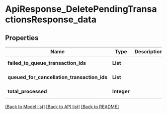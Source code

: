 # ApiResponse_DeletePendingTransactionsResponse_data
## Properties

| Name | Type | Description | Notes |
|------------ | ------------- | ------------- | -------------|
| **failed\_to\_queue\_transaction\_ids** | **List** |  | [default to null] |
| **queued\_for\_cancellation\_transaction\_ids** | **List** |  | [default to null] |
| **total\_processed** | **Integer** |  | [default to null] |

[[Back to Model list]](../README.md#documentation-for-models) [[Back to API list]](../README.md#documentation-for-api-endpoints) [[Back to README]](../README.md)

